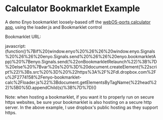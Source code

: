 Calculator Bookmarklet Example
=========

A demo Enyo bookmarklet loosely-based off the [webOS-ports calculator app](https://github.com/webOS-ports/org.webosports.app.calculator), using the loader.js and Bookmarklet control

Bookmarklet URL:

javascript:(function()%7Bif%20(window.enyo%20%26%26%20window.enyo.Signals%20%26%26%20enyo.Signals.send%20%26%26%20enyo.bookmarkletApp)%20%7Benyo.Signals.send(%22onBookmarkletRelaunch%22)%3B%7D%20else%20%7Bvar%20s%20%3D%20document.createElement(%22script%22)%3Bs.src%20%3D%20%22https%3A%2F%2Fdl.dropbox.com%2Fu%2F2774158%2Fenyo-bookmarklet-calc%2Floader.js%22%3Bdocument.getElementsByTagName(%22head%22)%5B0%5D.appendChild(s)%3B%7D%7D)()

Note: when hosting a bookmarklet, if you want it to properly run on secure https websites, be sure your bookmarklet is also hosting on a secure http server. In the above example, I use dropbox's public hosting as they support https.
